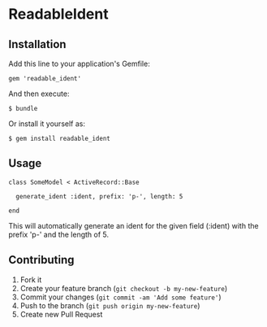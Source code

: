 # ReadableIdent


## Installation

Add this line to your application's Gemfile:

    gem 'readable_ident'

And then execute:

    $ bundle

Or install it yourself as:

    $ gem install readable_ident

## Usage

```
class SomeModel < ActiveRecord::Base

  generate_ident :ident, prefix: 'p-', length: 5

end
```

This will automatically generate an ident for the given field (:ident) with the prefix 'p-' and the length of 5.


## Contributing

1. Fork it
2. Create your feature branch (`git checkout -b my-new-feature`)
3. Commit your changes (`git commit -am 'Add some feature'`)
4. Push to the branch (`git push origin my-new-feature`)
5. Create new Pull Request
